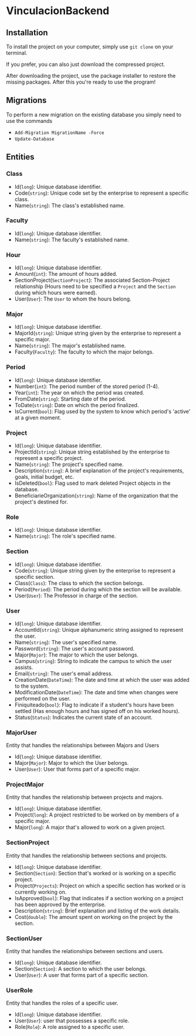 # VinculacionBackend

## Installation 

To install the project on your computer, simply use `git clone` on your terminal.

If you prefer, you can also just download the compressed project.

After downloading the project, use the package installer to restore the missing packages. After this you're ready to use the program!

## Migrations

To perform a new migration on the existing database you simply need to use the commands
* `Add-Migration MigrationName -Force`
* `Update-Database`

## Entities

### Class
* Id(`long`): Unique database identifier.
* Code(`string`): Unique code set by the enterprise to represent a specific class.
* Name(`string`): The class's established name.

### Faculty
* Id(`long`): Unique database identifier.
* Name(`string`): The faculty's established name.

### Hour
* Id(`long`): Unique database identifier.
* Amount(`int`): The amount of hours added.
* SectionProject(`SectionProject`): The associated Section-Project relationship (Hours need to be specified a `Project` and the `Section` during which hours were earned).
* User(`User`): The `User` to whom the hours belong. 

### Major
* Id(`long`): Unique database identifier.
* MajorId(`string`): Unique string given by the enterprise to represent a specific major.
*  Name(`string`): The major's established name.
*  Faculty(`Faculty`): The faculty to which the major belongs.

### Period
* Id(`long`): Unique database identifier.
* Number(`int`): The period number of the stored period (1-4).
* Year(`int`): The year on which the period was created.
* FromDate(`string`): Starting date of the period.
* ToDate(`string`): Date on which the period finalized.
* IsCurrent(`bool`): Flag used by the system to know which period's 'active' at a given moment.

### Project
* Id(`long`): Unique database identifier.
* ProjectId(`string`): Unique string established by the enterprise to represent a specific project.
* Name(`string`): The project's specified name.
* Description(`string`): A brief explanation of the project's requirements, goals, initial budget, etc.
* IsDeleted(`bool`): Flag used to mark deleted Project objects in the database.
* BeneficiarieOrganization(`string`): Name of the organization that the project's destined for.

### Role
* Id(`long`): Unique database identifier.
* Name(`string`): The role's specified name.

### Section
* Id(`long`): Unique database identifier.
* Code(`string`): Unique string given by the enterprise to represent a specific section.
* Class(`Class`): The class to which the section belongs.
* Period(`Period`): The period during which the section will be available.
* User(`User`): The Professor in charge of the section.

### User
* Id(`long`): Unique database identifier.
* AccountId(`string`): Unique alphanumeric string assigned to represent the user.
* Name(`string`): The user's specified name.
* Password(`string`): The user's account password.
* Major(`Major`): The major to which the user belongs.
* Campus(`string`): String to indicate the campus to which the user assists.
* Email(`string`): The user's email address.
* CreationDate(`DateTime`): The date and time at which the user was added to the system.
* ModificationDate(`DateTime`): The date and time when changes were performed on the user.
* Finiquiteado(`bool`): Flag to indicate if a student's hours have been settled (Has enough hours and has signed off on his worked hours).
* Status(`Status`): Indicates the current state of an account.

### MajorUser
Entity that handles the relationships between Majors and Users
* Id(`long`): Unique database identifier.
* Major(`Major`): Major to which the User belongs.
* User(`User`): User that forms part of a specific major.

### ProjectMajor
Entity that handles the relationship between projects and majors.
* Id(`long`): Unique database identifier.
* Project(`long`): A project restricted to be worked on by members of a specific major.
* Major(`long`): A major that's allowed to work on a given project.

### SectionProject
Entity that handles the relationship between sections and projects.
* Id(`long`): Unique database identifier.
* Section(`Section`): Section that's worked or is working on a specific project.
* Project(`Projects`): Project on which a specific section has worked or is currently working on.
* IsApproved(`bool`): Flag that indicates if a section working on a project has been approved by the enterprise.
* Description(`string`): Brief explanation and listing of the work details.
* Cost(`double`): The amount spent on working on the project by the section.

### SectionUser
Entity that handles the relationships between sections and users.
* Id(`long`): Unique database identifier.
* Section(`Section`): A section to which the user belongs.
* User(`User`): A user that forms part of a specific section.

### UserRole
Entity that handles the roles of a specific user.
* Id(`long`): Unique database identifier.
* User(`User`): user that possesses a specific role.
* Role(`Role`): A role assigned to a specific user.
